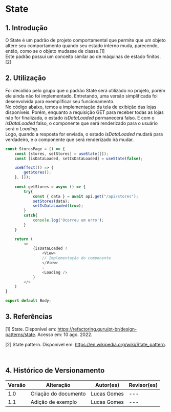 # State

## 1. Introdução
O State é um padrão de projeto comportamental que permite que um objeto altere seu comportamento quando seu estado interno muda, parecendo, então, como se o objeto mudasse de classe.[1]</br>
Este padrão possui um conceito similar ao de máquinas de estado finitos. [2]

## 2. Utilização
Foi decidido pelo grupo que o padrão State será utilizado no projeto, porém ele ainda não foi implementado. Entretando, uma versão simplificada foi desenvolvida para exemplificar seu funcionamento. </br>
No código abaixo, temos a implementação da tela de exibição das lojas disponíveis. Porém, enquanto a requisição GET para receber todas as lojas não for finalizada, o estado *isDataLoaded* permanecerá falso. E com o *isDataLoaded* falso, o componente que será renderizado para o usuário será o *Loading*. </br>
Logo, quando a resposta for enviada, o estado *isDataLoaded* mudará para verdadeiro, e o componente que será renderizado irá mudar. 

```javascript
const StoresPage = () => {
    const [stores, setStores] = useState([]);
    const [isDataLoaded, setIsDataLoaded] = useState(false);

    useEffect(() => {
        getStores();
    }, []);
    
    const getStores = async () => {
        try{
            const { data } = await api.get("/api/stores");
            setStores(data);
            setIsDataLoaded(true);
        }
        catch{
            console.log('Ocorreu um erro');
        }
    }

    return (
        <>
            {isDataLoaded ? 
                <View>
                // Implementação do componente
                </View>
                :
                <Loading />
            }
        </>
    )
}

export default Body;
```

## 3. Referências

[1] State. Disponível em: <https://refactoring.guru/pt-br/design-patterns/state>. Acesso em: 10 ago. 2022.

[2] State pattern. Disponível em: <https://en.wikipedia.org/wiki/State_pattern>.

‌

## 4. Histórico de Versionamento

| Versão | Alteração            | Autor(es)       | Revisor(es) |
| ------ | -------------------- | --------------- | ----------- |
| 1.0    | Criação do documento | Lucas Gomes | ---         |
| 1.1    | Adição de exemplo | Lucas Gomes | ---         |
